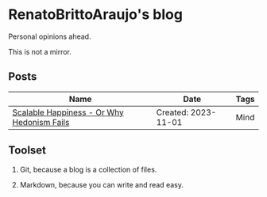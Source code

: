 # RenatoBrittoAraujo's blog

Personal opinions ahead.

This is not a mirror.

## Posts

| Name | Date | Tags |
| - | - | - |
| [Scalable Happiness - Or Why Hedonism Fails](mind/scalable_happiness.md) | Created: 2023-11-01 | Mind |

## Toolset

1. Git, because a blog is a collection of files. 

2. Markdown, because you can write and read easy.

